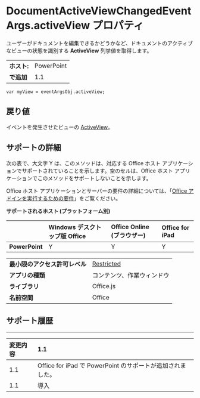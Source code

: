 
# DocumentActiveViewChangedEventArgs.activeView プロパティ
ユーザーがドキュメントを編集できるかどうかなど、ドキュメントのアクティブなビューの状態を識別する  **ActiveView** 列挙値を取得します。

|||
|:-----|:-----|
|**ホスト:**|PowerPoint|
|**で追加**|1.1|

```
var myView = eventArgsObj.activeView;
```


## 戻り値

イベントを発生させたビューの [ActiveView](../../reference/shared/activeview-enumeration.md)。


## サポートの詳細


次の表で、大文字 Y は、このメソッドは、対応する Office ホスト アプリケーションでサポートされていることを示します。空のセルは、Office ホスト アプリケーションでこのメソッドをサポートしないことを示します。

Office ホスト アプリケーションとサーバーの要件の詳細については、「[Office アドインを実行するための要件](../../docs/overview/requirements-for-running-office-add-ins.md)」をご覧ください。


**サポートされるホスト (プラットフォーム別)**


||**Windows デスクトップ版 Office**|**Office Online (ブラウザー)**|**Office for iPad**|
|:-----|:-----|:-----|:-----|
|**PowerPoint**|Y|Y|Y|

|||
|:-----|:-----|
|**最小限のアクセス許可レベル**|[Restricted](../../docs/develop/requesting-permissions-for-api-use-in-content-and-task-pane-add-ins.md)|
|**アプリの種類**|コンテンツ、作業ウィンドウ|
|**ライブラリ**|Office.js|
|**名前空間**|Office|

## サポート履歴



****


|**変更内容**|**1.1**|
|:-----|:-----|
|1.1|Office for iPad で PowerPoint のサポートが追加されました。|
|1.1|導入|
